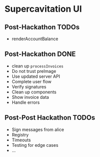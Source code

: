 # Supercavitation UI

## Post-Hackathon TODOs

- renderAccountBalance

## Post-Hackathon DONE

- clean up `processInvoices`
- Do not trust preImage
- Use updated server API
- Complete user flow
- Verify signatures
- Clean up components
- Show invoice data
- Handle errors

## Post-Post Hackathon TODOs

- Sign messages from alice
- Registry
- Timeouts
- Testing for edge cases
- ...